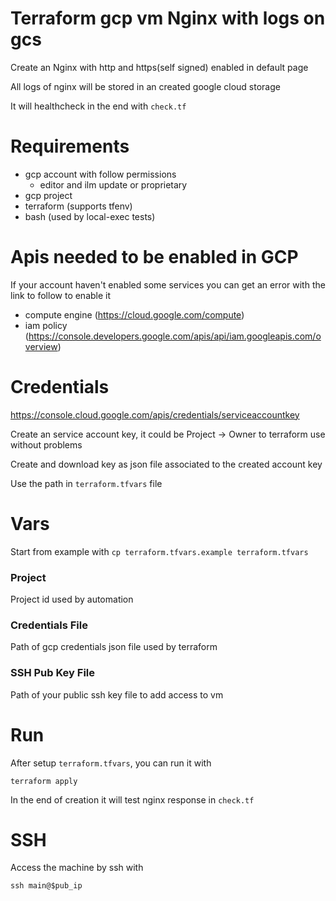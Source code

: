 # Terraform gcp vm Nginx with logs on gcs 

Create an Nginx with http and https(self signed) enabled in default page

All logs of nginx will be stored in an created google cloud storage

It will healthcheck in the end with `check.tf`

# Requirements

- gcp account with follow permissions
  - editor and ilm update or proprietary
- gcp project
- terraform (supports tfenv)
- bash (used by local-exec tests)

# Apis needed to be enabled in GCP
  If your account haven't enabled some services you can get an error with the link to follow to enable it
 - compute engine (https://cloud.google.com/compute)
 - iam policy (https://console.developers.google.com/apis/api/iam.googleapis.com/overview)

# Credentials
  https://console.cloud.google.com/apis/credentials/serviceaccountkey
  
  Create an service account key, it could be Project -> Owner to terraform use without problems

  Create and download key as json file associated to the created account key

  Use the path in `terraform.tfvars` file

# Vars
  Start from example with `cp terraform.tfvars.example terraform.tfvars`

### Project
Project id used by automation

### Credentials File
Path of gcp credentials json file used by terraform

### SSH Pub Key File
Path of your public ssh key file to add access to vm

# Run
After setup `terraform.tfvars`, you can run it with
```
terraform apply
```

In the end of creation it will test nginx response in `check.tf`

# SSH
Access the machine by ssh with
```
ssh main@$pub_ip
```



